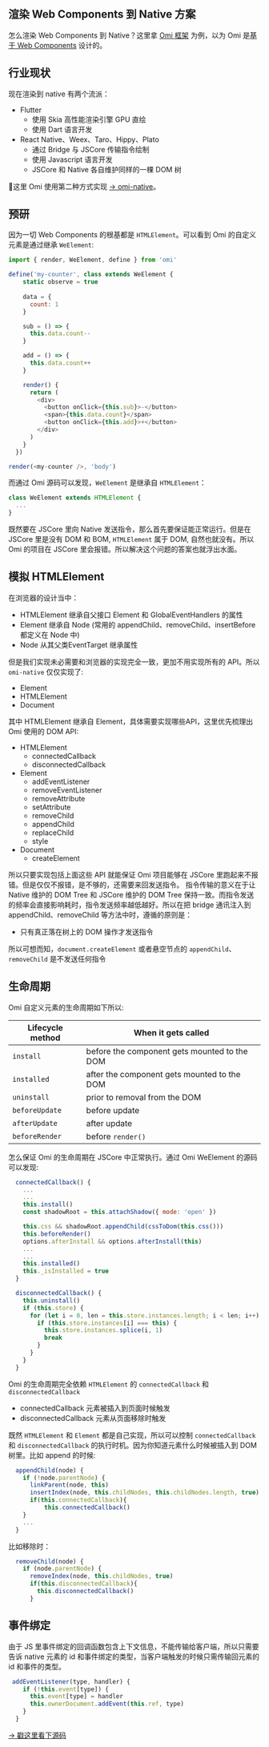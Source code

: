 ## 渲染 Web Components 到 Native 方案

怎么渲染 Web Components 到 Native？这里拿 [Omi 框架](https://github.com/Tencent/omi) 为例，以为 Omi 是[基于 Web Components](https://github.com/Tencent/omi#why-omi) 设计的。


## 行业现状

现在渲染到 native 有两个流派：

* Flutter
  * 使用 Skia 高性能渲染引擎 GPU 直绘
  * 使用 Dart 语言开发
* React Native、Weex、Taro、Hippy、Plato
  * 通过 Bridge 与 JSCore 传输指令绘制
  * 使用 Javascript 语言开发
  * JSCore 和 Native 各自维护同样的一棵 DOM 树

这里 Omi 使用第二种方式实现 [→ omi-native](https://github.com/Tencent/omi/tree/master/packages/omi-native)。

## 预研

因为一切 Web Components 的根基都是 `HTMLElement`。可以看到 Omi 的自定义元素是通过继承 `WeElement`:

```js
import { render, WeElement, define } from 'omi'

define('my-counter', class extends WeElement {
    static observe = true
    
    data = {
      count: 1
    }

    sub = () => {
      this.data.count--
    }

    add = () => {
      this.data.count++
    }

    render() {
      return (
        <div>
          <button onClick={this.sub}>-</button>
          <span>{this.data.count}</span>
          <button onClick={this.add}>+</button>
        </div>
      )
    }
  })

render(<my-counter />, 'body')
```

而通过 Omi 源码可以发现，`WeElement` 是继承自 `HTMLElement`：

```js
class WeElement extends HTMLElement {
  ...
}
```

既然要在 JSCore 里向 Native 发送指令，那么首先要保证能正常运行。但是在 JSCore 里是没有 DOM 和 BOM, `HTMLElement` 属于 DOM, 自然也就没有。所以 Omi 的项目在 JSCore 里会报错。所以解决这个问题的答案也就浮出水面。

## 模拟 HTMLElement

在浏览器的设计当中：

* HTMLElement 继承自父接口 Element 和 GlobalEventHandlers 的属性
* Element 继承自 Node (常用的 appendChild、removeChild、insertBefore 都定义在 Node 中)
* Node 从其父类EventTarget 继承属性

但是我们实现未必需要和浏览器的实现完全一致，更加不用实现所有的 API。所以 `omi-native` 仅仅实现了:

* Element
* HTMLElement
* Document

其中 HTMLElement 继承自 Element，具体需要实现哪些API，这里优先梳理出 Omi 使用的 DOM API:

* HTMLElement
  * connectedCallback
  * disconnectedCallback
* Element
  * addEventListener
  * removeEventListener
  * removeAttribute
  * setAttribute
  * removeChild
  * appendChild
  * replaceChild
  * style
* Document
  * createElement

所以只要实现包括上面这些 API 就能保证 Omi 项目能够在 JSCore 里跑起来不报错。但是仅仅不报错，是不够的，还需要来回发送指令。
指令传输的意义在于让 Native 维护的 DOM Tree 和 JSCore 维护的 DOM Tree 保持一致。而指令发送的频率会直接影响耗时，指令发送频率越低越好。所以在把 bridge 通讯注入到 appendChild、removeChild 等方法中时，遵循的原则是：

* 只有真正落在树上的 DOM 操作才发送指令

所以可想而知，`document.createElement` 或者悬空节点的 `appendChild`、`removeChild` 是不发送任何指令

## 生命周期

Omi 自定义元素的生命周期如下所以:

| Lifecycle method | When it gets called                          |
| ---------------- | -------------------------------------------- |
| `install`        | before the component gets mounted to the DOM |
| `installed`      | after the component gets mounted to the DOM  |
| `uninstall`      | prior to removal from the DOM                |
| `beforeUpdate`   | before update                           |
| `afterUpdate`    | after update                             |
| `beforeRender`   | before `render()`                           |

怎么保证 Omi 的生命周期在 JSCore 中正常执行。通过 Omi WeElement 的源码可以发现:

```js
  connectedCallback() {
    ...
    ...
    this.install()
    const shadowRoot = this.attachShadow({ mode: 'open' })

    this.css && shadowRoot.appendChild(cssToDom(this.css()))
    this.beforeRender()
    options.afterInstall && options.afterInstall(this)
    ...
    ...
    this.installed()
    this._isInstalled = true
  }

  disconnectedCallback() {
    this.uninstall()
    if (this.store) {
      for (let i = 0, len = this.store.instances.length; i < len; i++) {
        if (this.store.instances[i] === this) {
          this.store.instances.splice(i, 1)
          break
        }
      }
    }
  }
```

Omi 的生命周期完全依赖 `HTMLElement` 的 `connectedCallback` 和 `disconnectedCallback`

* connectedCallback 元素被插入到页面时候触发
* disconnectedCallback 元素从页面移除时触发

既然 `HTMLElement` 和 `Element` 都是自己实现，所以可以控制 `connectedCallback` 和 `disconnectedCallback` 的执行时机。因为你知道元素什么时候被插入到 DOM 树里。比如 append 的时候:

```js
  appendChild(node) {
    if (!node.parentNode) {
      linkParent(node, this)
      insertIndex(node, this.childNodes, this.childNodes.length, true)
      if(this.connectedCallback){
		  this.connectedCallback()
    }
    ...
  }
```

比如移除时：

```js
  removeChild(node) {
    if (node.parentNode) {
      removeIndex(node, this.childNodes, true)
      if(this.disconnectedCallback){
		this.disconnectedCallback()
	  }
```

## 事件绑定

由于 JS 里事件绑定的回调函数包含上下文信息，不能传输给客户端，所以只需要告诉 native 元素的 id 和事件绑定的类型，当客户端触发的时候只需传输回元素的 id 和事件的类型。

```js
 addEventListener(type, handler) {
    if (!this.event[type]) {
      this.event[type] = handler
      this.ownerDocument.addEvent(this.ref, type)
    }
  }
```

[→ 戳这里看下源码](https://github.com/Tencent/omi/tree/master/packages/omi-native/src/native)

